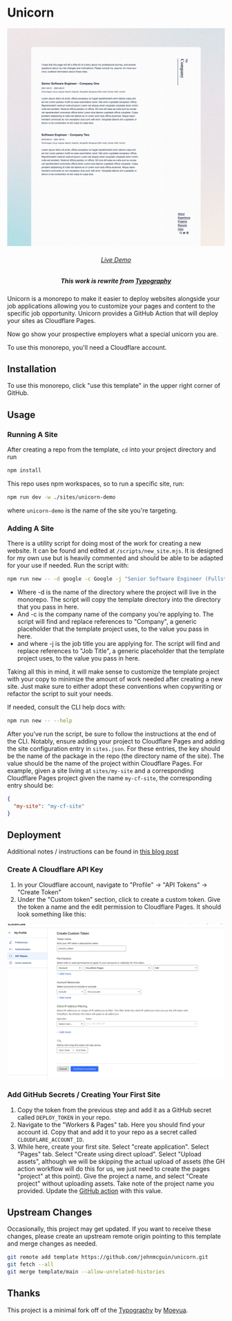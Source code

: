 # Unicorn

<p align="center">
  <img src="./assets/unicorn.png" alt="Demo Site" width="600"/>
</p>

<h6 align="center">
    <a href="https://unicorn-demo.pages.dev/">Live Demo</a>
</h6>
<h5 align='center'>
    <b>This work is rewrite from <a href="https://github.com/moeyua/astro-theme-typography/">Typography</a></b>
</h5>

Unicorn is a monorepo to make it easier to deploy websites alongside your job applications allowing you to customize your pages and content to the specific job opportunity. Unicorn provides a GitHub Action that will deploy your sites as Cloudflare Pages.

Now go show your prospective employers what a special unicorn you are.

To use this monorepo, you'll need a Cloudflare account.

## Installation

To use this monorepo, click "use this template" in the upper right corner of GitHub.

## Usage

### Running A Site

After creating a repo from the template, `cd` into your project directory and run

```bash
npm install
```

This repo uses npm workspaces, so to run a specific site, run:

```bash
npm run dev -w ./sites/unicorn-demo
```

where `unicorn-demo` is the name of the site you're targeting.

### Adding A Site

There is a utility script for doing most of the work for creating a new website. It can be found and edited at `/scripts/new_site.mjs`. It is designed for my own use but is heavily commented and should be able to be adapted for your use if needed. Run the script with:

```bash
npm run new -- -d google -c Google -j "Senior Software Engineer (Fullstack)"
```

- Where -d is the name of the directory where the project will live in the monorepo. The script will copy the template directory into the directory that you pass in here.
- And -c is the company name of the company you're applying to. The script will find and replace references to "Company", a generic placeholder that the template project uses, to the value you pass in here.
- and where -j is the job title you are applying for. The script will find and replace references to "Job Title", a generic placeholder that the template project uses, to the value you pass in here.

Taking all this in mind, it will make sense to customize the template project with your copy to minimize the amount of work needed after creating a new site. Just make sure to either adopt these conventions when copywriting or refactor the script to suit your needs.

If needed, consult the CLI help docs with:

```bash
npm run new -- --help
```

After you've run the script, be sure to follow the instructions at the end of the CLI. Notably, ensure adding your project to Cloudflare Pages and adding the site configuration entry in `sites.json`. For these entries, the key should be the name of the package in the repo (the directory name of the site). The value should be the name of the project within Cloudflare Pages. For example, given a site living at `sites/my-site` and a corresponding Cloudflare Pages project given the name `my-cf-site`, the corresponding entry should be:

```json
{
  "my-site": "my-cf-site"
}
```

## Deployment

Additional notes / instructions can be found in [this blog post](https://blog.waysoftware.dev/blog/unicorn/)

### Create A Cloudflare API Key

1. In your Cloudflare account, navigate to "Profile" -> "API Tokens" -> "Create Token"
2. Under the "Custom token" section, click to create a custom token. Give the token a name and the edit permission to Cloudflare Pages. It should look something like this:

![custom token example screen](./assets/cloudflare_custom_token.png)

### Add GitHub Secrets / Creating Your First Site

1. Copy the token from the previous step and add it as a GitHub secret called `DEPLOY_TOKEN` in your repo.
2. Navigate to the "Workers & Pages" tab. Here you should find your account id. Copy that and add it to your repo as a secret called `CLOUDFLARE_ACCOUNT_ID`.
3. While here, create your first site. Select "create application". Select "Pages" tab. Select "Create using direct upload". Select "Upload assets", although we will be skipping the actual upload of assets (the GH action workflow will do this for us, we just need to create the pages "project" at this point). Give the project a name, and select "Create project" without uploading assets. Take note of the project name you provided. Update the [GitHub action](./.github/workflows/publish.yml#L14) with this value.

## Upstream Changes

Occasionally, this project may get updated. If you want to receive these changes, please create an upstream remote origin pointing to this template and merge changes as needed.

```bash
git remote add template https://github.com/johnmcguin/unicorn.git
git fetch --all
git merge template/main --allow-unrelated-histories
```

## Thanks

This project is a minimal fork off of the [Typography](https://github.com/Moeyua/astro-theme-typography) by [Moeyua](https://github.com/Moeyua).

